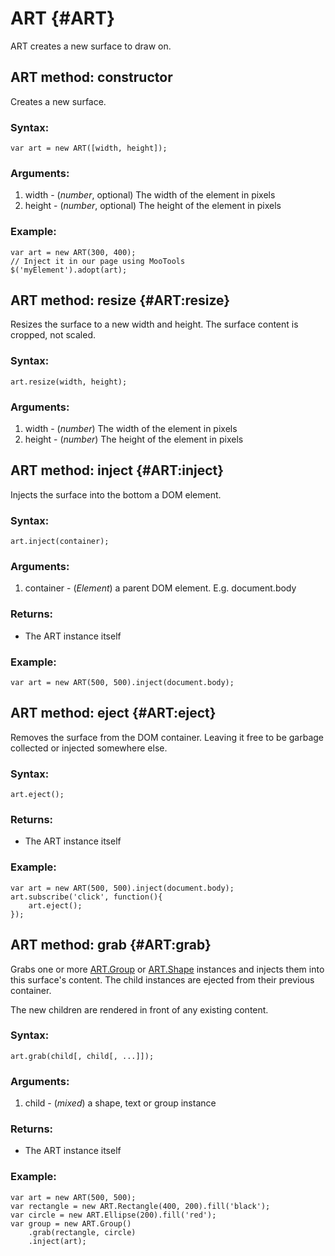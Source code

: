 ART {#ART}
==========

ART creates a new surface to draw on.

ART method: constructor
-----------------------

Creates a new surface.

### Syntax:

	var art = new ART([width, height]);

### Arguments:

1. width - (*number*, optional) The width of the element in pixels
2. height - (*number*, optional) The height of the element in pixels

### Example:

	var art = new ART(300, 400);
	// Inject it in our page using MooTools
	$('myElement').adopt(art);


ART method: resize {#ART:resize}
--------------------------------

Resizes the surface to a new width and height. The surface content is cropped, not scaled.

### Syntax:

	art.resize(width, height);

### Arguments:

1. width - (*number*) The width of the element in pixels
2. height - (*number*) The height of the element in pixels

ART method: inject {#ART:inject}
--------------------------------------------

Injects the surface into the bottom a DOM element.

### Syntax:

	art.inject(container);

### Arguments:

1. container - (*Element*) a parent DOM element. E.g. document.body

### Returns:

* The ART instance itself

### Example:

	var art = new ART(500, 500).inject(document.body);

ART method: eject {#ART:eject}
------------------------------

Removes the surface from the DOM container. Leaving it free to be garbage collected
or injected somewhere else.

### Syntax:

	art.eject();

### Returns:

* The ART instance itself

### Example:

	var art = new ART(500, 500).inject(document.body);
	art.subscribe('click', function(){
		art.eject();
	});

ART method: grab {#ART:grab}
----------------------------

Grabs one or more [ART.Group][] or [ART.Shape][] instances and injects them into this surface's
content. The child instances are ejected from their previous container.

The new children are rendered in front of any existing content.

### Syntax:

	art.grab(child[, child[, ...]]);

### Arguments:

1. child - (*mixed*) a shape, text or group instance

### Returns:

* The ART instance itself

### Example:

	var art = new ART(500, 500);
	var rectangle = new ART.Rectangle(400, 200).fill('black');
	var circle = new ART.Ellipse(200).fill('red');
	var group = new ART.Group()
		.grab(rectangle, circle)
		.inject(art);

[ART.Group]: ART.Group
[ART.Shape]: ART.Shape